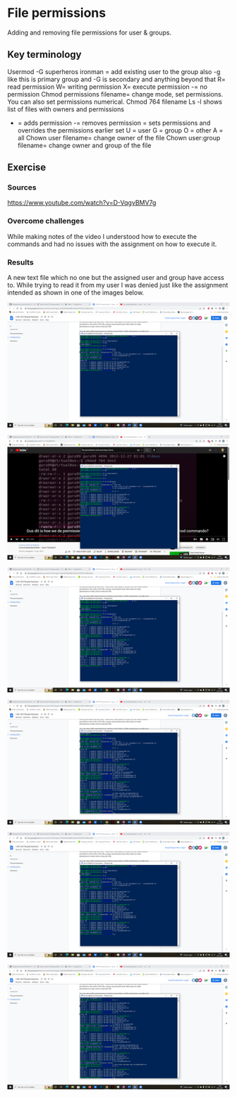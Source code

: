 # File permissions
Adding and removing file permissions for user & groups.

## Key terminology
Usermod -G superheros ironman = add existing user to the group also -g like this is primary group and -G is secondary and anything beyond that
R= read permission
W= writing permission
X= execute permission
-= no permission
Chmod permissions filename= change mode, set permissions. You can also set permissions numerical.
Chmod 764 filename
Ls -l shows list of files with owners and permissions
+ = adds permission
-= removes permission
= sets permissions and overrides the permissions earlier set
U = user
G = group
O = other
A = all
Chown user filename= change owner of the file
Chown user:group filename= change owner and group of the file

## Exercise
### Sources
https://www.youtube.com/watch?v=D-VqgvBMV7g

### Overcome challenges
While making notes of the video I understood how to execute the commands and had no issues with the assignment on how to execute it.

### Results
A new text file which no one but the assigned user and group have access to. While trying to read it from my user I was denied just like the assignment intended as shown in one of the images below.

![alt text](https://github.com/Techgrounds-Cloud-9/cloud-9-Ephraim52/blob/7bc574b8dfa7a952c463e81fd74e57fc58219b9a/00_includes/week%201/assignment%207/file%20permission.png)

![alt text](https://github.com/Techgrounds-Cloud-9/cloud-9-Ephraim52/blob/7bc574b8dfa7a952c463e81fd74e57fc58219b9a/00_includes/week%201/assignment%207/executing%20permission.png)

![alt text](https://github.com/Techgrounds-Cloud-9/cloud-9-Ephraim52/blob/7bc574b8dfa7a952c463e81fd74e57fc58219b9a/00_includes/week%201/assignment%207/others&group%20no%20permissions.png)

![alt text](https://github.com/Techgrounds-Cloud-9/cloud-9-Ephraim52/blob/7bc574b8dfa7a952c463e81fd74e57fc58219b9a/00_includes/week%201/assignment%207/permission%20denied.png)

![alt text](https://github.com/Techgrounds-Cloud-9/cloud-9-Ephraim52/blob/7bc574b8dfa7a952c463e81fd74e57fc58219b9a/00_includes/week%201/assignment%207/still%20readable.png)

![alt text](https://github.com/Techgrounds-Cloud-9/cloud-9-Ephraim52/blob/7bc574b8dfa7a952c463e81fd74e57fc58219b9a/00_includes/week%201/assignment%207/group&user%20changed.png)
